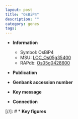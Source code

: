 ```yaml
---
layout: post
title: "OsBiP4"
description: ""
category: genes
tags: 
---
```


* **Information**  
    + Symbol: OsBiP4  
    + MSU: [LOC_Os05g35400](http://rice.uga.edu/cgi-bin/ORF_infopage.cgi?orf=LOC_Os05g35400)  
    + RAPdb: [Os05g0428600](http://rapdb.dna.affrc.go.jp/viewer/gbrowse_details/irgsp1?name=Os05g0428600)  

* **Publication**  

* **Genbank accession number**  

* **Key message**  

* **Connection**  

[//]: # * **Key figures**  


